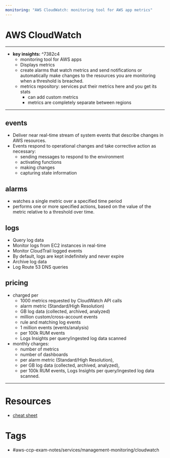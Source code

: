 ```yaml
---
monitoring: "AWS CloudWatch: monitoring tool for AWS app metrics"
---
```

# AWS CloudWatch
---
- **key insights:**  ^7382c4
	- monitoring tool for AWS apps
	- Displays metrics 
	- create alarms that watch metrics and send notifications or automatically make changes to the resources you are monitoring when a threshold is breached.
	- metrics repository: services put their metrics here and you get its stats 
		- can add custom metrics 
		- metrics are completely separate between regions
---
## events 
- Deliver near real-time stream of system events that describe changes in AWS resources.
- Events respond to operational changes and take corrective action as necessary: 
	- sending messages to respond to the environment
	- activating functions
	- making changes
	- capturing state information
## alarms
- watches a single metric over a specified time period
- performs one or more specified actions, based on the value of the metric relative to a threshold over time.
## logs
- Query log data
- Monitor logs from EC2 instances in real-time
- Monitor CloudTrail logged events
- By default, logs are kept indefinitely and never expire
- Archive log data
- Log Route 53 DNS queries
## pricing 
- charged per 
	- 1000 metrics requested by CloudWatch API calls
	- alarm metric (Standard/High Resolution)
	- GB log data (collected, archived, analyzed)
	- million custom/cross-account events
	- rule and matching log events
	- 1 million events (events/analysis)
	- per 100k RUM events
	- Logs Insights per query/ingested log data scanned
- monthly charges: 
	- number of metrics  
	- number of dashboards
	- per alarm metric (Standard/High Resolution), 
	- per GB log data (collected, archived, analyzed), 
	- per 100k RUM events, Logs Insights per query/ingested log data scanned.
--- 
# Resources
- [cheat sheet](https://tutorialsdojo.com/amazon-cloudwatch/#cloudwatch-events)
# Tags
- #aws-ccp-exam-notes/services/management-monitoring/cloudwatch 